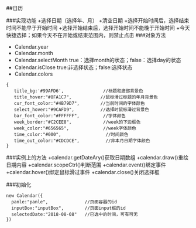 ##日历

###实现功能
+选择日期（选择年、月）
+清空日期
+选择开始时间后，选择结束时间不能早于开始时间
+选择开始结束后，选择开始时间不能晚于开始时间
+今天快捷选择；如果今天不在开始或结束范围内，则禁止点击
###对象方法
+ Calendar.year
+ Calendar.month
+ Calendar.selectMonth true：选择month的状态；false：选择day的状态
+ Calendar.isClose true:非选择状态；false:选择状态
+ Calendar.colors
```
{
   title_bg:'#99AFD6',               //标题和底部背景色
   title_hover:"#8FA1C7",           //鼠标滑过标题的年月背景色
   cur_font_color:"#4B79D7",        //当前时间的字体颜色
   select_hover:"#9CAFD9",          //选择时鼠标滑过背景色
   bar_font_color:"#FFFFFF",         //字体颜色
   week_border:"#C2CEE8",            //week的下边框色
   week_color:"#656565",             //week字体颜色
   time_color:"#000",                 //时间颜色
   time_out_color:"#CDCDCE",          //非本月日期字体颜色
}
```

###实例上的方法
+calendar.getDateAry()获取日期数组
+calendar.draw()重绘日期内容
+calendar.scopeCtrl()判断范围
+calendar.event()绑定事件
+calendar.hover()绑定鼠标滑过事件
+calendar.close()关闭选择框

###初始化
```
new Calendar({
  panle:"panle",              //页面容器的id
  inputBox:"inputBox",        //页面input框的id
  selectedDate:"2018-08-08"   //已选中的时间，可有可无
})
```